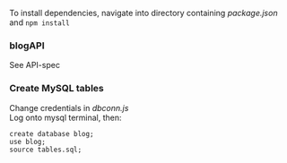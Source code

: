 
To install dependencies, navigate into directory containing *package.json* and `npm install`

### blogAPI
See API-spec

### Create MySQL tables
Change credentials in *dbconn.js*  
Log onto mysql terminal, then:
```
create database blog;
use blog;
source tables.sql;
```

